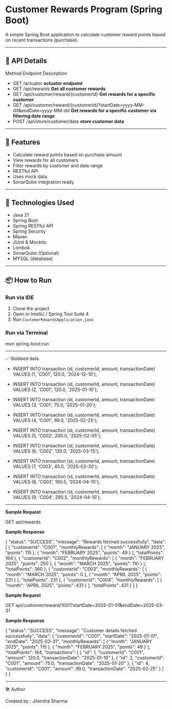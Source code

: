 # Customer Rewards Program (Spring Boot)

A simple Spring Boot application to calculate customer reward points based on recent transactions (purchase).

---

## 🔗 API Details

Method	Endpoint	Description
- GET     /actuator **actuator endpoint**
- GET	  /api/rewards	**Get all customer rewards**
- GET	  /api/customer/reward/{customerId}	**Get rewards for a specific customer**
- GET	  /api/customer/reward/{customerId}?startDate=yyyy-MM-dd&endDate=yyyy-MM-dd	**Get rewards for a specific customer via filtering date range**
- POST    /api/store/customer/data **store customer data**

---

## 🧩 Features

- Calculate reward points based on purchase amount
- View rewards for all customers
- Filter rewards by customer and date range
- RESTful API
- Uses mock data
- SonarQube integration ready

---

## 🚀 Technologies Used

- Java 21
- Spring Boot
- Spring RESTful API
- Spring Security
- Maven
- JUnit & Mockito
- Lombok
- SonarQube (Optional)
- MYSQL (database)

---

## 📦 How to Run

### Run via IDE
1. Clone the project
2. Open in IntelliJ / Spring Tool Suite 4
3. Run `CustomerRewardsApplication.java`

### Run via Terminal

mvn spring-boot:run

---

✅ Stubbed data

- INSERT INTO transaction (id, customerId, amount, transactionDate) VALUES (1, 'C001', 120.0, '2024-12-10');
- INSERT INTO transaction (id, customerId, amount, transactionDate) VALUES (2, 'C001', 120.0, '2025-01-10');
- INSERT INTO transaction (id, customerId, amount, transactionDate) VALUES (3, 'C001', 75.0, '2025-01-20');
- INSERT INTO transaction (id, customerId, amount, transactionDate) VALUES (4, 'C001', 99.0, '2025-02-25');
  
- INSERT INTO transaction (id, customerId, amount, transactionDate) VALUES (5, 'C002', 200.0, '2025-02-05');
- INSERT INTO transaction (id, customerId, amount, transactionDate) VALUES (6, 'C002', 130.0, '2025-03-15');
  
- INSERT INTO transaction (id, customerId, amount, transactionDate) VALUES (7, 'C003', 45.0, '2025-03-30');
- INSERT INTO transaction (id, customerId, amount, transactionDate) VALUES (8, 'C003', 190.5, '2024-04-10');

- INSERT INTO transaction (id, customerId, amount, transactionDate) VALUES (9, 'C004', 290.5, '2024-04-10');

---

**Sample Request**

GET api/rewards

**Sample Response**

{
    "status": "SUCCESS",
    "message": "Rewards fetched successfully",
    "data": [
        {
            "customerId": "C001",
            "monthlyRewards": [
                {
                    "month": "JANUARY 2025",
                    "points": 115
                },
                {
                    "month": "FEBRUARY 2025",
                    "points": 49
                }
            ],
            "totalPoints": 164
        },
        {
            "customerId": "C002",
            "monthlyRewards": [
                {
                    "month": "FEBRUARY 2025",
                    "points": 250
                },
                {
                    "month": "MARCH 2025",
                    "points": 110
                }
            ],
            "totalPoints": 360
        },
        {
            "customerId": "C003",
            "monthlyRewards": [
                {
                    "month": "MARCH 2025",
                    "points": 0
                },
                {
                    "month": "APRIL 2025",
                    "points": 231
                }
            ],
            "totalPoints": 231
        },
        {
            "customerId": "C004",
            "monthlyRewards": [
                {
                    "month": "APRIL 2025",
                    "points": 431
                }
            ],
            "totalPoints": 431
        }
    ]
}

**Sample Request**

GET api/customer/reward/1001?startDate=2025-01-01&endDate=2025-03-31

**Sample Response**

{ 
    "status": "SUCCESS",
    "message": "Customer details fetched successfully",
    "data": {
        "customerId": "C001",
        "startDate": "2025-01-01",
        "endDate": "2025-03-31",
        "monthlyRewards": [
            {
                "month": "JANUARY 2025",
                "points": 115
            },
            {
                "month": "FEBRUARY 2025",
                "points": 49
            }
        ],
        "totalPoints": 164,
        "transactions": [
            {
                "id": 1,
                "customerId": "C001",
                "amount": 120.0,
                "transactionDate": "2025-01-10"
            },
            {
                "id": 2,
                "customerId": "C001",
                "amount": 75.0,
                "transactionDate": "2025-01-20"
            },
            {
                "id": 4,
                "customerId": "C001",
                "amount": 99.0,
                "transactionDate": "2025-02-25"
            }
        ]
    }
}

---

🛠 Author

Created by : Jitendra Sharma
